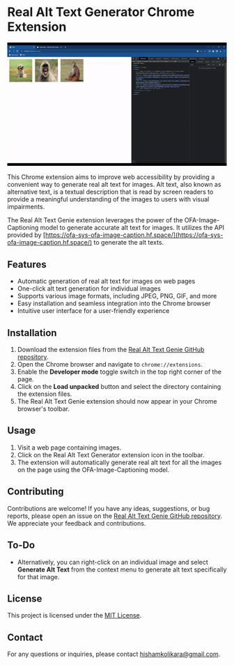 # Real Alt Text Generator Chrome Extension

![Real Alt Text Generator Demo Video](demo.gif)

This Chrome extension aims to improve web accessibility by providing a convenient way to generate real alt text for images. Alt text, also known as alternative text, is a textual description that is read by screen readers to provide a meaningful understanding of the images to users with visual impairments.

The Real Alt Text Genie extension leverages the power of the OFA-Image-Captioning model to generate accurate alt text for images. It utilizes the API provided by [https://ofa-sys-ofa-image-caption.hf.space/](https://ofa-sys-ofa-image-caption.hf.space/) to generate the alt texts.

## Features

- Automatic generation of real alt text for images on web pages
- One-click alt text generation for individual images
- Supports various image formats, including JPEG, PNG, GIF, and more
- Easy installation and seamless integration into the Chrome browser
- Intuitive user interface for a user-friendly experience

## Installation

1. Download the extension files from the [Real Alt Text Genie GitHub repository](https://github.com/beSaif/RealAltTextGen).
2. Open the Chrome browser and navigate to `chrome://extensions`.
3. Enable the **Developer mode** toggle switch in the top right corner of the page.
4. Click on the **Load unpacked** button and select the directory containing the extension files.
5. The Real Alt Text Genie extension should now appear in your Chrome browser's toolbar.

## Usage

1. Visit a web page containing images.
2. Click on the Real Alt Text Generator extension icon in the toolbar.
3. The extension will automatically generate real alt text for all the images on the page using the OFA-Image-Captioning model.

## Contributing

Contributions are welcome! If you have any ideas, suggestions, or bug reports, please open an issue on the [Real Alt Text Genie GitHub repository](https://github.com/beSaif/RealAltTextGen). We appreciate your feedback and contributions.

## To-Do

- Alternatively, you can right-click on an individual image and select **Generate Alt Text** from the context menu to generate alt text specifically for that image.

## License

This project is licensed under the [MIT License](LICENSE).

## Contact

For any questions or inquiries, please contact [hishamkolikara@gmail.com](mailto:hishamkolikara@gmail.com).
